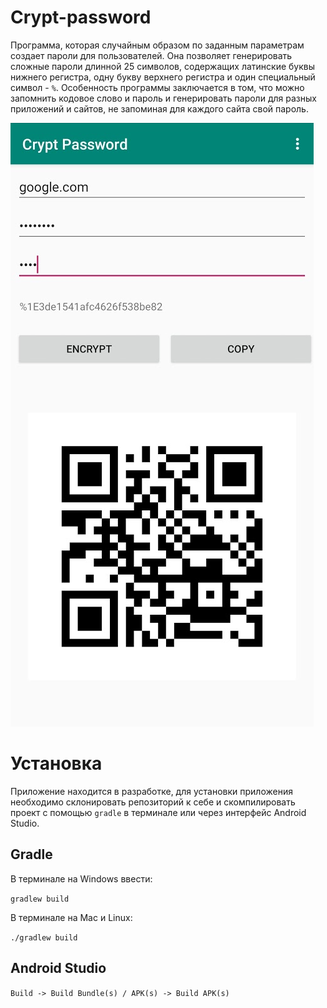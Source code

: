 # Crypt-password

Программа, которая случайным образом по заданным параметрам создает пароли для пользователей. Она позволяет генерировать сложные пароли длинной 25 символов, содержащих латинские буквы нижнего регистра, одну букву верхнего регистра и один специальный символ - `%`. Особенность программы заключается в том, что можно запомнить кодовое слово и пароль и генерировать пароли для разных приложений и сайтов, не запоминая для каждого сайта свой пароль.

![Скриншот основного окна программы](.github/readme-images/crypt-password-main.jpg)

# Установка

Приложение находится в разработке, для установки приложения необходимо склонировать репозиторий к себе и скомпилировать проект с помощью `gradle` в терминале или через интерфейс Android Studio.

## Gradle 

В терминале на Windows ввести:

`gradlew build`

В терминале на Mac и Linux:

`./gradlew build`

## Android Studio

`Build -> Build Bundle(s) / APK(s) -> Build APK(s)`
